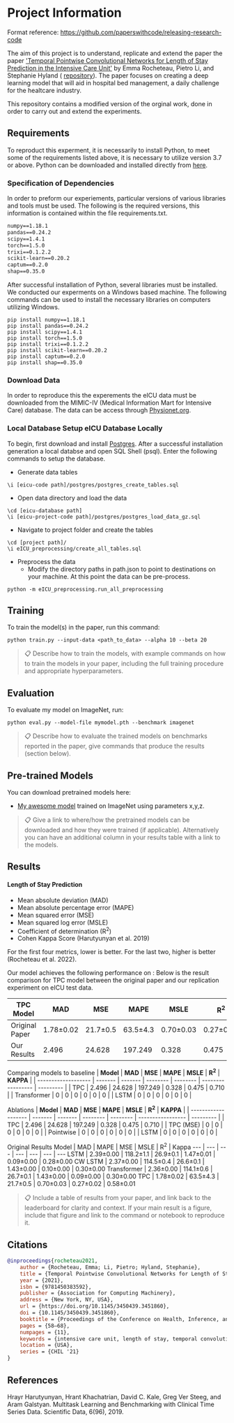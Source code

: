 # Project Information
Format reference: https://github.com/paperswithcode/releasing-research-code

The aim of this project is to understand, replicate and extend the paper the paper ['Temporal Pointwise Convolutional Networks for Length of Stay Prediction in the Intensive Care Unit'](https://arxiv.org/pdf/2007.09483v4.pdf) by Emma Rocheteau, Pietro Li, and
Stephanie Hyland ( [repository](https://github.com/EmmaRocheteau/TPC-LoS-prediction)). The paper focuses on creating a deep learning model that will aid in hospital bed management, a daily challenge for the healtcare industry. 

This repository contains a modified version of the orginal work, done in order to carry out and extend the experiments.
## Requirements
To reproduct this experment, it is necessarily to install Python, to meet some of the requirements listed above, it is necessary to utilize version 3.7 or above. Python can be downloaded and installed directly from [here](https://www.python.org/). 

### Specification of Dependencies
In order to preform our experiements, particular versions of various libraries and tools must be used. The following is the required versions, this information is contained within the file requirements.txt.

```txt
numpy==1.18.1  
pandas==0.24.2  
scipy==1.4.1  
torch==1.5.0  
trixi==0.1.2.2  
scikit-learn==0.20.2  
captum==0.2.0  
shap==0.35.0
```

After successful installation of Python, several libraries must be installed. We conducted our experments on a Windows based machine. The following commands can be used to install the necessary libraries on computers utilizing Windows. 

```shell
pip install numpy==1.18.1  
pip install pandas==0.24.2  
pip install scipy==1.4.1  
pip install torch==1.5.0  
pip install trixi==0.1.2.2  
pip install scikit-learn==0.20.2  
pip install captum==0.2.0  
pip install shap==0.35.0
```

### Download Data
In order to reproduce this the experements the eICU data must be downloaded from the MIMIC-IV (Medical Information Mart for Intensive Care) database. The data can be access through [Physionet.org]( https://physionet.org/content/eicu-crd/2.0/).

### Local Database Setup eICU Database Locally
To begin, first download and install [Postgres]( http://www.postgresql.org/download/). After a successful installation generation a local databse and open SQL Shell (psql). Enter the following commands to setup the database.
- Generate data tables
```shell
\i [eicu-code path]/postgres/postgres_create_tables.sql
```
- Open data directory and load the data
```shell
\cd [eicu-database path]
\i [eicu-project-code path]/postgres/postgres_load_data_gz.sql
```
-  Navigate to project folder and create the tables
```shell
\cd [project path]/
\i eICU_preprocessing/create_all_tables.sql
```

- Preprocess the data
	- Modify the directory paths in path.json to point to destinations on your machine. At this point the data can be pre-process. 
```shell
python -m eICU_preprocessing.run_all_preprocessing
```

## Training

To train the model(s) in the paper, run this command:

```train
python train.py --input-data <path_to_data> --alpha 10 --beta 20
```

>📋  Describe how to train the models, with example commands on how to train the models in your paper, including the full training procedure and appropriate hyperparameters.

## Evaluation

To evaluate my model on ImageNet, run:

```eval
python eval.py --model-file mymodel.pth --benchmark imagenet
```

>📋  Describe how to evaluate the trained models on benchmarks reported in the paper, give commands that produce the results (section below).


## Pre-trained Models

You can download pretrained models here:

- [My awesome model](https://drive.google.com/mymodel.pth) trained on ImageNet using parameters x,y,z. 

>📋  Give a link to where/how the pretrained models can be downloaded and how they were trained (if applicable).  Alternatively you can have an additional column in your results table with a link to the models.

## Results

#### Length of Stay Prediction 
- Mean absolute deviation (MAD)
- Mean absolute percentage error (MAPE)
- Mean squared error (MSE)
- Mean squared log error (MSLE)
- Coefficient of determination (R<sup>2</sup>)
- Cohen Kappa Score (Harutyunyan et al. 2019)

For the first four metrics, lower is better. For the last two, higher is better (Rocheteau et al. 2022).

Our model achieves the following performance on :
Below is the result comparison for TPC model between the original paper and our replication experiment on eICU test data.

| **TPC Model**           | **MAD**   | **MSE**   | **MAPE** | **MSLE**  | **R<sup>2</sup>**   | **KAPPA** |
|---------------|-----------|-----------|----------|-----------|-----------|-----------|
| Original Paper | 1.78±0.02 |  21.7±0.5 | 63.5±4.3 | 0.70±0.03 | 0.27±0.02 | 0.58±0.01 |
| Our Results    | 2.496   | 24.628    | 197.249   | 0.328     | 0.475     | 0.710     |

Comparing models to baseline
| **Model**           | **MAD** | **MSE** | **MAPE** | **MSLE** | **R<sup>2</sup>** | **KAPPA** |
| ------------------- | ------- | ------- | -------- | -------- | ----------------- | --------- |
| TPC                 | 2.496   | 24.628  | 197.249  | 0.328    | 0.475             | 0.710     |
| Transformer | 0       | 0       | 0        | 0        | 0                 | 0         |
| LSTM  | 0        |  0       | 0         |  0        |  0                 |   0        |

Ablations
| **Model**           | **MAD** | **MSE** | **MAPE** | **MSLE** | **R<sup>2</sup>** | **KAPPA** |
| ------------------- | ------- | ------- | -------- | -------- | ----------------- | --------- |
| TPC                 | 2.496   | 24.628  | 197.249  | 0.328    | 0.475             | 0.710     |
| TPC (MSE)         | 0       | 0       | 0        | 0        | 0                 | 0         |
| Pointwise | 0       | 0       | 0        | 0        | 0                 | 0         |
| LSTM  | 0        |  0       | 0         |  0        |  0                 |   0        |

Original Results
Model | MAD | MAPE | MSE | MSLE | R<sup>2</sup> | Kappa
--- | --- | --- | --- | --- | --- | ---
LSTM | 2.39±0.00 | 118.2±1.1 | 26.9±0.1 | 1.47±0.01 | 0.09±0.00 | 0.28±0.00
CW LSTM | 2.37±0.00 | 114.5±0.4 | 26.6±0.1 | 1.43±0.00 | 0.10±0.00 | 0.30±0.00
Transformer | 2.36±0.00 | 114.1±0.6 | 26.7±0.1 | 1.43±0.00 | 0.09±0.00 | 0.30±0.00
TPC | 1.78±0.02 | 63.5±4.3 | 21.7±0.5 | 0.70±0.03 | 0.27±0.02 | 0.58±0.01

>📋  Include a table of results from your paper, and link back to the leaderboard for clarity and context. If your main result is a figure, include that figure and link to the command or notebook to reproduce it. 

## Citations

```bibtex
@inproceedings{rocheteau2021,
	author = {Rocheteau, Emma; Li, Pietro; Hyland, Stephanie},
	title = {Temporal Pointwise Convolutional Networks for Length of Stay Prediction in the Intensive Care Unit},
	year = {2021},
	isbn = {9781450383592},
	publisher = {Association for Computing Machinery},
	address = {New York, NY, USA},
	url = {https://doi.org/10.1145/3450439.3451860},
	doi = {10.1145/3450439.3451860},
	booktitle = {Proceedings of the Conference on Health, Inference, and Learning},
	pages = {58–68},
	numpages = {11},
	keywords = {intensive care unit, length of stay, temporal convolution, mortality, patient outcome prediction},
	location = {USA},
	series = {CHIL '21}
}
```

## References

Hrayr Harutyunyan, Hrant Khachatrian, David C. Kale, Greg Ver Steeg, and Aram Galstyan. Multitask Learning and Benchmarking with Clinical Time Series Data. Scientific Data, 6(96), 2019.